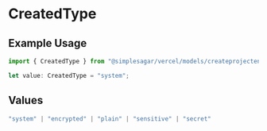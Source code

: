 # CreatedType

## Example Usage

```typescript
import { CreatedType } from "@simplesagar/vercel/models/createprojectenvop.js";

let value: CreatedType = "system";
```

## Values

```typescript
"system" | "encrypted" | "plain" | "sensitive" | "secret"
```